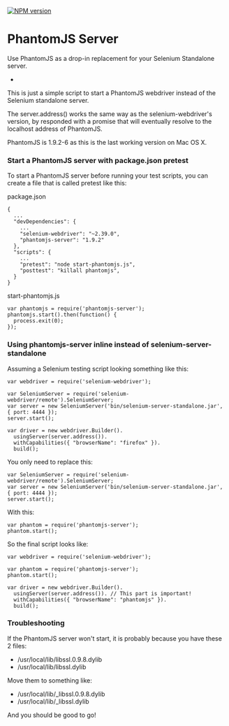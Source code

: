 [![NPM version](https://badge.fury.io/js/phantomjs-server.png)](http://badge.fury.io/js/phantomjs-server)

PhantomJS Server
=======

Use PhantomJS as a drop-in replacement for your Selenium Standalone server.

-

This is just a simple script to start a PhantomJS webdriver instead of the Selenium standalone server.

The server.address() works the same way as the selenium-webdriver's version, by responded with a promise that will eventually resolve to the localhost address of PhantomJS.

PhantomJS is 1.9.2-6 as this is the last working version on Mac OS X.

### Start a PhantomJS server with package.json pretest
To start a PhantomJS server before running your test scripts, you can create a file that is called pretest like this:

package.json
```
{
  ...
  "devDependencies": {
	...
    "selenium-webdriver": "~2.39.0",
    "phantomjs-server": "1.9.2"
  },
  "scripts": {
	...
    "pretest": "node start-phantomjs.js",
    "posttest": "killall phantomjs",
  }
}
```

start-phantomjs.js
```
var phantomjs = require('phantomjs-server');
phantomjs.start().then(function() {
  process.exit(0);
});
```


### Using phantomjs-server inline instead of selenium-server-standalone

Assuming a Selenium testing script looking something like this:
```
var webdriver = require('selenium-webdriver');

var SeleniumServer = require('selenium-webdriver/remote').SeleniumServer;
var server = new SeleniumServer('bin/selenium-server-standalone.jar', { port: 4444 });
server.start();

var driver = new webdriver.Builder().
  usingServer(server.address()).
  withCapabilities({ "browserName": "firefox" }).
  build();
```

You only need to replace this:
```
var SeleniumServer = require('selenium-webdriver/remote').SeleniumServer;
var server = new SeleniumServer('bin/selenium-server-standalone.jar', { port: 4444 });
server.start();
```

With this:
```
var phantom = require('phantomjs-server');
phantom.start();
```



So the final script looks like:

```
var webdriver = require('selenium-webdriver');

var phantom = require('phantomjs-server');
phantom.start();

var driver = new webdriver.Builder().
  usingServer(server.address()). // This part is important!
  withCapabilities({ "browserName": "phantomjs" }).
  build();
```

### Troubleshooting
If the PhantomJS server won't start, it is probably because you have these 2 files:

* /usr/local/lib/libssl.0.9.8.dylib
* /usr/local/lib/libssl.dylib

Move them to something like:

* /usr/local/lib/_libssl.0.9.8.dylib
* /usr/local/lib/_libssl.dylib

And you should be good to go!
